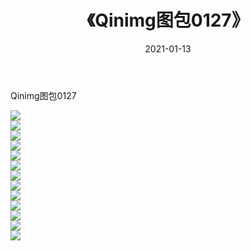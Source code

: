 ﻿---
layout: post
title:  《Qinimg图包0127》
date:   2021-01-13
img: http://imgx.orgx.ga/Qinimg图包/Qinimg图包0127/000.jpg
categories: [美女, 清纯, 唯美]
---

Qinimg图包0127

 ![](http://imgx.orgx.ga/Qinimg图包/Qinimg图包0127/001.jpg) <br>![](http://imgx.orgx.ga/Qinimg图包/Qinimg图包0127/002.jpg) <br>![](http://imgx.orgx.ga/Qinimg图包/Qinimg图包0127/003.jpg) <br>![](http://imgx.orgx.ga/Qinimg图包/Qinimg图包0127/004.jpg) <br>![](http://imgx.orgx.ga/Qinimg图包/Qinimg图包0127/005.jpg) <br>![](http://imgx.orgx.ga/Qinimg图包/Qinimg图包0127/006.jpg) <br>![](http://imgx.orgx.ga/Qinimg图包/Qinimg图包0127/007.jpg) <br>![](http://imgx.orgx.ga/Qinimg图包/Qinimg图包0127/008.jpg) <br>![](http://imgx.orgx.ga/Qinimg图包/Qinimg图包0127/009.jpg) <br>![](http://imgx.orgx.ga/Qinimg图包/Qinimg图包0127/010.jpg) <br>![](http://imgx.orgx.ga/Qinimg图包/Qinimg图包0127/011.jpg) <br>![](http://imgx.orgx.ga/Qinimg图包/Qinimg图包0127/012.jpg) <br>![](http://imgx.orgx.ga/Qinimg图包/Qinimg图包0127/013.jpg) <br>